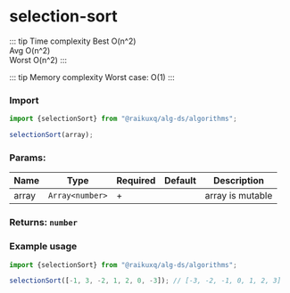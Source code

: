 # selection-sort

::: tip Time complexity
Best O(n^2)  
Avg O(n^2)  
Worst O(n^2)
:::

::: tip Memory complexity
Worst case: O(1)
:::

### Import

```ts
import {selectionSort} from "@raikuxq/alg-ds/algorithms";

selectionSort(array);
```

### Params:

| Name  | Type            | Required | Default | Description      |
|-------|-----------------|----------|---------|------------------|
| array | `Array<number>` | +        |         | array is mutable |

### Returns: `number`

### Example usage

```ts
import {selectionSort} from "@raikuxq/alg-ds/algorithms";

selectionSort([-1, 3, -2, 1, 2, 0, -3]); // [-3, -2, -1, 0, 1, 2, 3]
```
